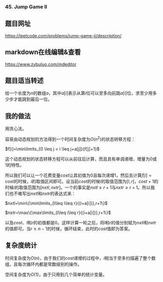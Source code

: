 ###  45. Jump Game II

## 题目网址
https://leetcode.com/problems/jump-game-ii/description/
## markdown在线编辑&查看
https://www.zybuluo.com/mdeditor
## 题目适当转述
给一个长度为$n$的数组$a$，其中$a[i]$表示从第$i$位可以至多向前跳$a[i]$位，求至少用多少步才能跳到最后一位。
## 我的做法
用贪心法。

容易由动态规划的方法得到一个时间复杂度为$O(n^2)$的状态转移方程：

$f[i]=\min\limits_{0 \leq j < i \leq j+a[j]}{f[j]+1}$

这个动态规划的状态转移方程可以从前往后计算，而且具有单调递增，增量为$0$或$1$的特性。

所以我们可以让一个花费变量$cost$让其初值为$0$且每次递增$1$，然后去计算$f[i]=cost$的时候，$i$的取值区间即可。设当前$cost$的时候$i$的取值范围为$[l,r]$，$cost+1$的时候$i$的取值范围为$[nxtl,nxtr]$。一个的事实是$nxtl \geq r+1$与$nxtr \geq r+1$。所以我们也不难写出$nxtl$和$nxtr$的表达式来：

$nxtl=\min\{\min\limits_{l\leq i\leq r}{(i+a[i])},r+1\}$

$nxtr=\max\{\max\limits_{l\leq i\leq r}{(i+a[i])},r+1\}$

以及$cost$、$l$和$r$的初值都是0。这样计算一轮之后，将$l$和$r$的值分别赋为$nxtl$和$nxtr$的值即可。当$r \geq n-1$的时候，循环结束，此时的$cost$值即为答案。


## 复杂度统计

时间复杂度为$O(n)$，由于我们的$cost$递增的过程中，$i$相当于至多扫描遍了整个数组，且每次循环内都是常数级别的操作。

空间复杂度为$O(1)$，由于只用到几个简单的统计变量。
